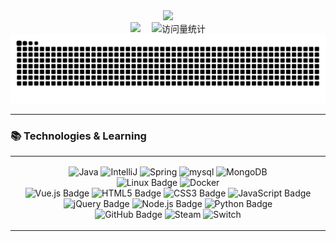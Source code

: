 <div align="center">
  
  <div>
    <!-- dynamic typing effect 动态打字效果 -->
    <img src="https://readme-typing-svg.demolab.com?font=Fira+Code&pause=1000&width=600&lines=log.info(%22Hello%2C%20World! I'm Klaus%22);&center=true&size=27" />
    <!-- profile logo 个人资料徽标 -->
    <div>
    <a href="https://blossom.wynnspace.cn/bl/blog/#/home"><img src="https://img.shields.io/badge/Website-博客-blue" /></a>&emsp;
    <!-- visitor statistics logo 访问量统计徽标 -->
    <img src="https://komarev.com/ghpvc/?username=klaus-cicd&label=Views&color=0e75b6&style=flat" alt="访问量统计" />
    </div>
  </div>
  
  <!-- 贪吃蛇 -->
  <div align="center"><img src="https://raw.githubusercontent.com/klaus-cicd/klaus-cicd/main/profile-snake-contrib/github-contribution-grid-snake.svg" /></div>
  <hr />
</div>

### 📚 Technologies & Learning

<table>
<tr><td width="1200">
<div align="center" >
   
![Java](https://img.shields.io/badge/Java-ED8B00.svg?logo=java&logoColor=white)
![IntelliJ](https://img.shields.io/badge/IntelliJIDEA-black?logo=intellij-idea&logoColor=white)
![Spring](https://img.shields.io/badge/Spring-6DB33F.svg?logo=spring&logoColor=white)
![mysql](https://img.shields.io/badge/mysql-00000f.svg?logo=mysql&logoColor=white)
![MongoDB](https://img.shields.io/badge/MongoDB-4ea94b.svg?logo=mongodb&logoColor=white)
<br />
![Linux Badge](https://img.shields.io/badge/Linux-FCC624?logo=linux&logoColor=000&style=flat-square)
![Docker](https://img.shields.io/badge/Docker-2496ED?logo=docker&logoColor=white)
<br />
![Vue.js Badge](https://img.shields.io/badge/Vue.js-4FC08D?logo=vuedotjs&logoColor=fff&style=flat-square)
![HTML5 Badge](https://img.shields.io/badge/HTML5-E34F26?logo=html5&logoColor=fff&style=flat-square)
![CSS3 Badge](https://img.shields.io/badge/CSS3-1572B6?logo=css3&logoColor=fff&style=flat-square)
![JavaScript Badge](https://img.shields.io/badge/JavaScript-F7DF1E?logo=javascript&logoColor=green&style=flat-square)
![jQuery Badge](https://img.shields.io/badge/jQuery-0769AD?logo=jquery&logoColor=fff&style=flat-square)
![Node.js Badge](https://img.shields.io/badge/Node.js-393?logo=nodedotjs&logoColor=fff&style=flat-square)
![Python Badge](https://img.shields.io/badge/Python-3776AB?logo=python&logoColor=fff&style=flat-square)
<br />
![GitHub Badge](https://img.shields.io/badge/GitHub-181717?logo=github&logoColor=fff&style=flat)
![Steam](https://img.shields.io/badge/Steam-000000.svg?logo=steam&logoColor=white)
![Switch](https://img.shields.io/badge/Switch-E60012.svg?logo=nintendo-switch&logoColor=white)
</div>
